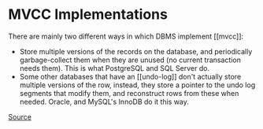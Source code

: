 # MVCC Implementations
There are mainly two different ways in which DBMS implement [[mvcc]]:
* Store multiple versions of the records on the database, and periodically garbage-collect them when they are unused (no current transaction needs them). This is what PostgreSQL and SQL Server do.
* Some other databases that have an [[undo-log]] don't actually store multiple versions of the row, instead, they store a pointer to the undo log segments that modify them, and reconstruct rows from these when needed. Oracle, and MySQL's InnoDB do it this way.

[Source](https://amitkapila16.blogspot.com/2015/03/different-approaches-for-mvcc-used-in.html)
